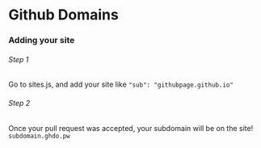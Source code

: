 # Github Domains

### Adding your site

###### Step 1

Go to sites.js, and add your site like `"sub": "githubpage.github.io"`

###### Step 2

Once your pull request was accepted, your subdomain will be on the site! `subdomain.ghdo.pw`
